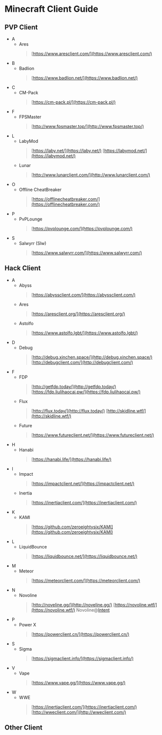 # Minecraft Client Guide

## PVP Client

- A
    - Ares
        > [https://www.aresclient.com/](https://www.aresclient.com/)
- B
    - Badlion
        > [https://www.badlion.net/](https://www.badlion.net/)
- C
    - CM-Pack
        > [https://cm-pack.pl/](https://cm-pack.pl/)
- F
    - FPSMaster
        > [http://www.fpsmaster.top/](http://www.fpsmaster.top/)
- L
    - LabyMod
        > [https://laby.net/](https://laby.net/)
        > [https://labymod.net/](https://labymod.net/)
    - Lunar
        > [http://www.lunarclient.com/](http://www.lunarclient.com/)
- O
    - Offline CheatBreaker
        > [https://offlinecheatbreaker.com/](https://offlinecheatbreaker.com/)
- P
    - PvPLounge
        > [https://pvplounge.com/](https://pvplounge.com/)
- S
    - Salwyrr (Slw)
        > [https://www.salwyrr.com/](https://www.salwyrr.com/)

## Hack Client

- A
    - Abyss
        > [https://abyssclient.com/](https://abyssclient.com/)
    - Ares
        > [https://aresclient.org/](https://aresclient.org/)
    - Astolfo
        > [https://www.astolfo.lgbt/](https://www.astolfo.lgbt/)
- D
    - Debug
        > [http://debug.xinchen.space/](http://debug.xinchen.space/)
        > [http://debugclient.com/](http://debugclient.com/)
- F
    - FDP
        > [http://getfdp.today/](http://getfdp.today/)
        > [https://fdp.liulihaocai.pw/](https://fdp.liulihaocai.pw/)
    - Flux
        > [http://flux.today/](http://flux.today/)
        > [http://skidline.wtf/](http://skidline.wtf/)
    - Future
        > [https://www.futureclient.net/](https://www.futureclient.net/)
- H
    - Hanabi
        > [https://hanabi.life/](https://hanabi.life/)
- I
    - Impact
        > [https://impactclient.net/](https://impactclient.net/)
    - Inertia
        > [https://inertiaclient.com/](https://inertiaclient.com/)
- K
    - KAMI
        > [https://github.com/zeroeightysix/KAMI](https://github.com/zeroeightysix/KAMI)
- L
    - LiquidBounce
        > [https://liquidbounce.net/](https://liquidbounce.net/)
- M
    - Meteor
        > [https://meteorclient.com/](https://meteorclient.com/)
- N
    - Novoline
        > [http://noveline.gg/](http://noveline.gg/)
        > [https://novoline.wtf/](https://novoline.wtf/)
        > Novoline@[Intent](https://intent.store/)
- P
    - Power X
        > [https://powerclient.cn/](https://powerclient.cn/)
- S
    - Sigma
        > [https://sigmaclient.info/](https://sigmaclient.info/)
- V
    - Vape
        > [https://www.vape.gg/](https://www.vape.gg/)
- W
    - WWE
        > [https://inertiaclient.com/](https://inertiaclient.com/)
        > [http://wweclient.com/](http://wweclient.com/)


## Other Client
